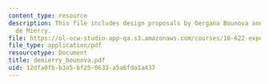 ```yaml
---
content_type: resource
description: This file includes design proposals by Gergana Bounova and Timoth?ee
  de Mierry.
file: https://ol-ocw-studio-app-qa.s3.amazonaws.com/courses/16-622-experimental-projects-ii-fall-2003/12dfa0fbb3a5bf250633a5a6fda1a437_demierry_bounova.pdf
file_type: application/pdf
resourcetype: Document
title: demierry_bounova.pdf
uid: 12dfa0fb-b3a5-bf25-0633-a5a6fda1a437
---
```

